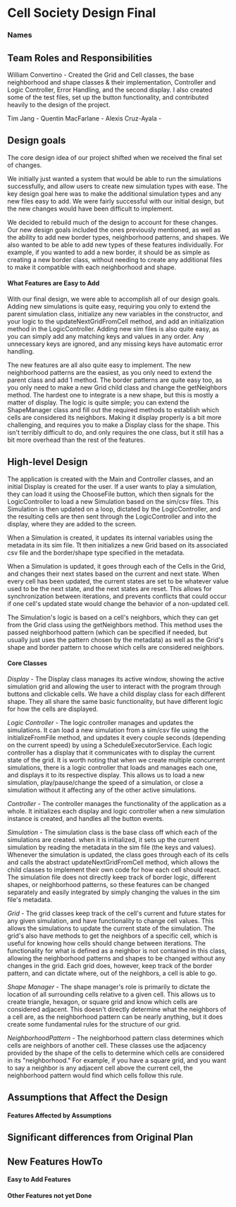 # Cell Society Design Final
### Names

## Team Roles and Responsibilities

William Convertino - Created the Grid and Cell classes, the base neighborhood and shape classes & their implementation,
Controller and Logic Controller, Error Handling, and the second display. I also created some of the test files, set up
the button functionality, and contributed heavily to the design of the project.

Tim Jang - 
Quentin MacFarlane - 
Alexis Cruz-Ayala - 

## Design goals

The core design idea of our project shifted when we received the final set of changes.

We initially just wanted a system that would be able to run the simulations successfully,
and allow users to create new simulation types with ease. The key design goal here was to 
make the additional simulation types and any new files easy to add. We were fairly successful with
our initial design, but the new changes would have been difficult to implement.

We decided to rebuild much of the design to account for these changes. Our new design goals included
the ones previously mentioned, as well as the ability to add new border types, neighborhood patterns,
and shapes. We also wanted to be able to add new types of these features individually. For example,
if you wanted to add a new border, it should be as simple as creating a new border class, without needing
to create any additional files to make it compatible with each neighborhood and shape.

#### What Features are Easy to Add

With our final design, we were able to accomplish all of our design goals. Adding new simulations is
quite easy, requiring you only to extend the parent simulation class, initialize any new variables
in the constructor, and your logic to the updateNextGridFromCell method, and add an initialization 
method in the LogicController. Adding new sim files is also quite easy, as you can simply add any matching
keys and values in any order. Any unnecessary keys are ignored, and any missing keys have automatic error 
handling.

The new features are all also quite easy to implement. The new neighborhood patterns are the easiest, as
you only need to extend the parent class and add 1 method. The border patterns are quite easy too, as you
only need to make a new Grid child class and change the getNeighbors method. The hardest one to integrate is
a new shape, but this is mostly a matter of display. The logic is quite simple; you can extend the ShapeManager
class and fill out the required methods to establish which cells are considered its neighbors. Making it 
display properly is a bit more challenging, and requires you to make a Display class for the shape. This isn't
terribly difficult to do, and only requires the one class, but it still has a bit more overhead than the rest of the
features.

## High-level Design

The application is created with the Main and Controller classes, and an initial Display is created for the user. If a user wants to
play a simulation, they can load it using the ChooseFile button, which then signals for the LogicController to load a new Simulation
based on the sim/csv files. This Simulation is then updated on a loop, dictated by the LogicController, and the resulting cells are then
sent through the LogicController and into the display, where they are added to the screen.

When a Simulation is created, it updates its internal variables using the metadata in its sim file. Tt then initializes a new 
Grid based on its associated csv file and the border/shape type specified in the metadata.

When a Simulation is updated, it goes through each of the Cells in the Grid, and changes their next states based on the current and next state.
When every cell has been updated, the current states are set to be whatever value used to be the next state, and the next states are reset.
This allows for synchronization between iterations, and prevents conflicts that could occur if one cell's updated state would change the behavior
of a non-updated cell.

The Simulation's logic is based on a cell's neighbors, which they can get from the Grid class using the getNeighbors method. This method uses the passed
neighborhood pattern (which can be specified if needed, but usually just uses the pattern chosen by the metadata) as well as the Grid's shape and
border pattern to choose which cells are considered neighbors.

#### Core Classes

_Display_ - The Display class manages its active window, showing the active simulation grid and allowing the user to interact
with the program through buttons and clickable cells. We have a child display class for each different shape. They all share
the same basic functionality, but have different logic for how the cells are displayed.

_Logic Controller_ - The logic controller manages and updates the simulations. It can load a new simulation from a sim/csv file
using the initializeFromFile method, and updates it every couple seconds (depending on the current speed) by using a ScheduleExecutorService.
Each logic controller has a display that it communicates with to display the current state of the grid. It is worth noting that
when we create multiple concurrent simulations, there is a logic controller that loads and manages each one, and displays it to
its respective display. This allows us to load a new simulation, play/pause/change the speed of a simulation, or close a simulation
without it affecting any of the other active simulations.

_Controller_ - The controller manages the functionality of the application as a whole. It initializes each display and logic controller
when a new simulation instance is created, and handles all the button events.

_Simulation_ - The simulation class is the base class off which each of the simulations are created. when it is initialized, it sets up the
current simulation by reading the metadata in the sim file (the keys and values). Whenever the simulation is updated, the class
goes through each of its cells and calls the abstract updateNextGridFromCell method, which allows the child classes to implement
their own code for how each cell should react. The simulation file does not directly keep track of border logic, different shapes,
or neighborhood patterns, so these features can be changed separately and easily integrated by simply changing the values in the sim
file's metadata.

_Grid_ - The grid classes keep track of the cell's current and future states for any given simulation, and have functionality to 
change cell values. This allows the simulations to update the current state of the simulation. The grid's also have methods to get
the neighbors of a specific cell, which is useful for knowing how cells should change between iterations. The functionality for what
is defined as a neighbor is not contained in this class, allowing the neighborhood patterns and shapes to be changed without any
changes in the grid. Each grid does, however, keep track of the border pattern, and can dictate where, out of the neighbors, a cell
is able to go.

_Shape Manager_ - The shape manager's role is primarily to dictate the location of all surrounding cells relative to a given cell.
This allows us to create triangle, hexagon, or square grid and know which cells are considered adjacent. This doesn't directly determine
what the neighbors of a cell are, as the neighborhood pattern can be nearly anything, but it does create some fundamental rules for the structure
of our grid.

_NeighborhoodPattern_ - The neighborhood pattern class determines which cells are neighbors of another cell. These classes use the adjacency
provided by the shape of the cells to determine which cells are considered in its "neighborhood." For example, if you have a square grid, and
you want to say a neighbor is any adjacent cell above the current cell, the neighborhood pattern would find which cells follow this rule.

## Assumptions that Affect the Design

#### Features Affected by Assumptions


## Significant differences from Original Plan


## New Features HowTo

#### Easy to Add Features

#### Other Features not yet Done

